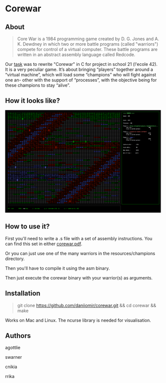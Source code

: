 Corewar
=======

About
-----
>Core War is a 1984 programming game created by D. G. Jones and A. K. Dewdney in which two or more battle programs (called "warriors") compete for control of a virtual computer. These battle programs are written in an abstract assembly language called Redcode.

Our [task](docs/corewar.en.pdf) was to rewrite "Corewar" in C for project in school 21 (l'ecole 42). It is a very peculiar game. It’s about bringing “players” together around a “virtual machine”, which will load some “champions” who will fight against one an- other with the support of “processes”, with the objective being for these champions to stay “alive”.



How it looks like?
------------------
![corewar](docs/corewar.png)

How to use it?
---------------
First you'll need to write a .s file with a set of assembly instructions.
You can find this set in either [corewar.pdf](docs/corewar.en.pdf).

Or you can just use one of the many warriors in the resources/champions directory.

Then you'll have to compile it using the asm binary.

Then just execute the corewar binary with your warrior(s) as arguments.


Installation
------------
>git clone https://github.com/daniiomir/corewar.git && cd corewar && make

Works on Mac and Linux.
The ncurse library is needed for visualisation.

Authors
-------

agottlie

swarner

cnikia

rrika
